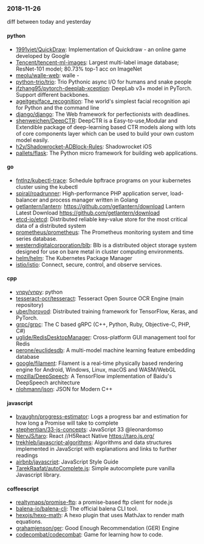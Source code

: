 ### 2018-11-26
diff between today and yesterday

#### python
* [1991viet/QuickDraw](https://github.com/1991viet/QuickDraw): Implementation of Quickdraw - an online game developed by Google
* [Tencent/tencent-ml-images](https://github.com/Tencent/tencent-ml-images): Largest multi-label image database; ResNet-101 model; 80.73% top-1 acc on ImageNet
* [meolu/walle-web](https://github.com/meolu/walle-web): walle -  
* [python-trio/trio](https://github.com/python-trio/trio): Trio  Pythonic async I/O for humans and snake people 
* [jfzhang95/pytorch-deeplab-xception](https://github.com/jfzhang95/pytorch-deeplab-xception): DeepLab v3+ model in PyTorch. Support different backbones.
* [ageitgey/face_recognition](https://github.com/ageitgey/face_recognition): The world's simplest facial recognition api for Python and the command line
* [django/django](https://github.com/django/django): The Web framework for perfectionists with deadlines.
* [shenweichen/DeepCTR](https://github.com/shenweichen/DeepCTR): DeepCTR is a Easy-to-use,Modular and Extendible package of deep-learning based CTR models along with lots of core components layer which can be used to build your own custom model easily.
* [h2y/Shadowrocket-ADBlock-Rules](https://github.com/h2y/Shadowrocket-ADBlock-Rules):  Shadowrocket  iOS 
* [pallets/flask](https://github.com/pallets/flask): The Python micro framework for building web applications.

#### go
* [fntlnz/kubectl-trace](https://github.com/fntlnz/kubectl-trace): Schedule bpftrace programs on your kubernetes cluster using the kubectl
* [spiral/roadrunner](https://github.com/spiral/roadrunner): High-performance PHP application server, load-balancer and process manager written in Golang
* [getlantern/lantern](https://github.com/getlantern/lantern):  https://github.com/getlantern/download  Lantern Latest Download https://github.com/getlantern/download 
* [etcd-io/etcd](https://github.com/etcd-io/etcd): Distributed reliable key-value store for the most critical data of a distributed system
* [prometheus/prometheus](https://github.com/prometheus/prometheus): The Prometheus monitoring system and time series database.
* [westerndigitalcorporation/blb](https://github.com/westerndigitalcorporation/blb): Blb is a distributed object storage system designed for use on bare metal in cluster computing environments.
* [helm/helm](https://github.com/helm/helm): The Kubernetes Package Manager
* [istio/istio](https://github.com/istio/istio): Connect, secure, control, and observe services.

#### cpp
* [vnpy/vnpy](https://github.com/vnpy/vnpy): python
* [tesseract-ocr/tesseract](https://github.com/tesseract-ocr/tesseract): Tesseract Open Source OCR Engine (main repository)
* [uber/horovod](https://github.com/uber/horovod): Distributed training framework for TensorFlow, Keras, and PyTorch.
* [grpc/grpc](https://github.com/grpc/grpc): The C based gRPC (C++, Python, Ruby, Objective-C, PHP, C#)
* [uglide/RedisDesktopManager](https://github.com/uglide/RedisDesktopManager):  Cross-platform GUI management tool for Redis
* [perone/euclidesdb](https://github.com/perone/euclidesdb): A multi-model machine learning feature embedding database
* [google/filament](https://github.com/google/filament): Filament is a real-time physically based rendering engine for Android, Windows, Linux, macOS and WASM/WebGL
* [mozilla/DeepSpeech](https://github.com/mozilla/DeepSpeech): A TensorFlow implementation of Baidu's DeepSpeech architecture
* [nlohmann/json](https://github.com/nlohmann/json): JSON for Modern C++

#### javascript
* [bvaughn/progress-estimator](https://github.com/bvaughn/progress-estimator): Logs a progress bar and estimation for how long a Promise will take to complete
* [stephentian/33-js-concepts](https://github.com/stephentian/33-js-concepts):   JavaScript 33 @leonardomso
* [NervJS/taro](https://github.com/NervJS/taro):  React //H5React Native  https://taro.js.org/
* [trekhleb/javascript-algorithms](https://github.com/trekhleb/javascript-algorithms):  Algorithms and data structures implemented in JavaScript with explanations and links to further readings
* [airbnb/javascript](https://github.com/airbnb/javascript): JavaScript Style Guide
* [TarekRaafat/autoComplete.js](https://github.com/TarekRaafat/autoComplete.js): Simple autocomplete pure vanilla Javascript library.

#### coffeescript
* [realtymaps/promise-ftp](https://github.com/realtymaps/promise-ftp): a promise-based ftp client for node.js
* [balena-io/balena-cli](https://github.com/balena-io/balena-cli): The official balena CLI tool.
* [hexojs/hexo-math](https://github.com/hexojs/hexo-math): A hexo plugin that uses MathJax to render math equations.
* [grahamjenson/ger](https://github.com/grahamjenson/ger): Good Enough Recommendation (GER) Engine
* [codecombat/codecombat](https://github.com/codecombat/codecombat): Game for learning how to code.
